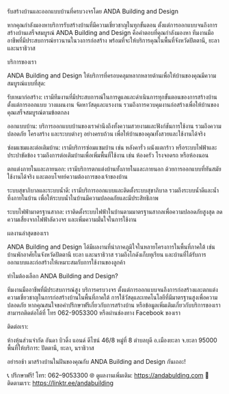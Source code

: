 รับสร้างบ้านและออกแบบบ้านที่ครบวงจรโดย ANDA Building and Design

หากคุณกำลังมองหาบริการรับสร้างบ้านที่มีความเชี่ยวชาญในทุกขั้นตอน ตั้งแต่การออกแบบจนถึงการสร้างบ้านเสร็จสมบูรณ์ ANDA Building and Design คือคำตอบที่คุณกำลังมองหา ทีมงานมืออาชีพที่มีประสบการณ์ยาวนานในวงการก่อสร้าง พร้อมที่จะให้บริการคุณในพื้นที่จังหวัดปัตตานี, ยะลา และนราธิวาส

บริการของเรา

ANDA Building and Design ให้บริการที่ครอบคลุมหลากหลายด้านเพื่อให้บ้านของคุณมีความสมบูรณ์แบบที่สุด:

รับเหมาก่อสร้าง: เรามีทีมงานที่มีประสบการณ์ในการดูแลและดำเนินการทุกขั้นตอนของการสร้างบ้าน ตั้งแต่การออกแบบ วางแผนงาน จัดหาวัสดุและแรงงาน รวมถึงการควบคุมงานก่อสร้างเพื่อให้บ้านของคุณเสร็จสมบูรณ์ตามข้อตกลง

ออกแบบบ้าน: บริการออกแบบบ้านของเราคำนึงถึงทั้งความสวยงามและฟังก์ชันการใช้งาน รวมถึงความปลอดภัย โครงสร้าง และระบบต่างๆ อย่างครบถ้วน เพื่อให้บ้านของคุณทั้งสวยและใช้งานได้จริง

ซ่อมแซมและต่อเติมบ้าน: เรามีบริการซ่อมแซมบ้าน เช่น หลังคารั่ว ผนังแตกร้าว หรือระบบไฟฟ้าและประปาขัดข้อง รวมถึงการต่อเติมบ้านเพื่อเพิ่มพื้นที่ใช้งาน เช่น ห้องครัว โรงจอดรถ หรือห้องนอน

ตกแต่งภายในและภายนอก: เรามีบริการตกแต่งบ้านทั้งภายในและภายนอก ด้วยการออกแบบที่ทันสมัย ใช้งานได้จริง และตอบโจทย์ความต้องการของเจ้าของบ้าน

ระบบสุขาภิบาลและระบบน้ำดี: เรามีบริการออกแบบและติดตั้งระบบสุขาภิบาล รวมถึงระบบน้ำดีและน้ำทิ้งภายในบ้าน เพื่อให้ระบบน้ำในบ้านมีความปลอดภัยและมีประสิทธิภาพ

ระบบไฟฟ้ามาตรฐานสากล: เราติดตั้งระบบไฟฟ้าในบ้านตามมาตรฐานสากลเพื่อความปลอดภัยสูงสุด ลดความเสี่ยงจากไฟฟ้าลัดวงจร และเพิ่มความมั่นใจในการใช้งาน

ผลงานล่าสุดของเรา

ANDA Building and Design ได้มีผลงานที่น่าภาคภูมิใจในหลายโครงการในพื้นที่ภาคใต้ เช่น บ้านพักอาศัยในจังหวัดปัตตานี ยะลา และนราธิวาส รวมถึงโกดังเก็บทุเรียน และบ้านที่ได้รับการออกแบบและก่อสร้างให้เหมาะสมกับการใช้งานของลูกค้า

ทำไมต้องเลือก ANDA Building and Design?

ทีมงานมืออาชีพที่มีประสบการณ์สูง
บริการครบวงจร ตั้งแต่การออกแบบจนถึงการก่อสร้างและตกแต่ง
ความเชี่ยวชาญในการก่อสร้างบ้านในพื้นที่ภาคใต้
การใช้วัสดุและเทคโนโลยีที่มีมาตรฐานสูงเพื่อความปลอดภัย
หากคุณสนใจขอคำปรึกษาฟรีเกี่ยวกับการสร้างบ้าน หรือข้อมูลเพิ่มเติมเกี่ยวกับบริการของเรา สามารถติดต่อได้ที่ โทร 062-9053300 หรือผ่านช่องทาง Facebook ของเรา

ติดต่อเรา:

ห้างหุ้นส่วนจำกัด อันดา บิวดิ้ง แอนด์ ดีไซน์
46/8 หมู่ที่ 8 ตำบลบุดี อ.เมืองยะลา จ.ยะลา 95000
พื้นที่ให้บริการ: ปัตตานี, ยะลา, นราธิวาส

อย่ารอช้า มาสร้างบ้านในฝันของคุณกับ ANDA Building and Design กันเถอะ!

📞 ปรึกษาฟรี! โทร: 062–9053300
🌐 ดูผลงานเพิ่มเติม: https://andabulding.com
🔗 ติดตามเรา: https://linktr.ee/andabuilding
